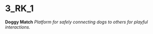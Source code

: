 # 3_RK_1

**Doggy Match**
_Platform for safely connecting dogs to others for playful interactions._
